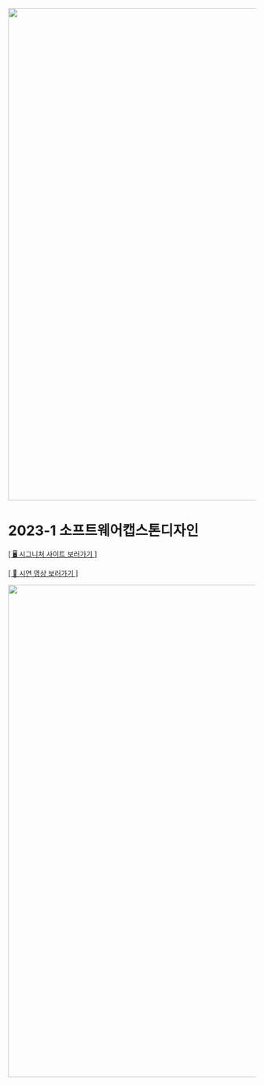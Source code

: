 <img src="https://github.com/yinneu/signature/assets/99879845/9c4665bc-8f90-4e7b-80ba-d89501cdd4a4" width="1000">

# 2023-1 소프트웨어캡스톤디자인 

<a href="http://3.35.103.217:8080/"> [ 🖥 시그니처 사이트 보러가기 ]

<a href="https://www.youtube.com/watch?v=O4IL-yggLj8"> [ 📼 시연 영상 보러가기 ] </a> <br>

  
<img src="https://github.com/yinneu/signature/assets/99879845/7b2440a7-59da-4bf6-9113-c4f72af793ea" width="1000">


